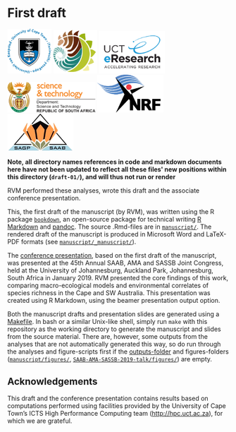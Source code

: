 # First draft

<p>
  <img src="./logos/UCT-logo.png"       width="100" />
  <img src="./logos/BIO-logo.png"       width="100" />
  <img src="./logos/eResearch-logo.png" width="150" />
  <img src="./logos/DST-logo.png"       width="200" />
  <img src="./logos/NRF-logo.png"       width="150" />
  <img src="./logos/SAAB-logo.png"      width="150" />
</p>

**Note, all directory names references in code and markdown documents here have not been updated to reflect all these files' new positions within this directory (`draft-01/`), and will thus not run or render**

RVM performed these analyses, wrote this draft and the associate conference presentation.

This, the first draft of the manuscript (by RVM), was written using the R package [`bookdown`](https://bookdown.org/), an open-source package for technical writing [R Markdown](https://rmarkdown.rstudio.com/) and [pandoc](https://pandoc.org/). The source .Rmd-files are in [`manuscript/`](manuscript/). The rendered draft of the manuscript is produced in Microsoft Word and LaTeX-PDF formats (see [`manuscript/_manuscript/`](manuscript/_manuscript/)). 

The [conference presentation](https://www.researchgate.net/publication/330262656_Environmental_turnover_predicts_plant_species_richness_turnover_-_Comparing_the_Greater_Cape_Floristic_Region_the_Southwest_Australia_Floristic_Region), based on the first draft of the manuscript, was presented at the 45th Annual SAAB, AMA and SASSB Joint Congress, held at the University of Johannesburg, Auckland Park, Johannesburg, South Africa in January 2019. RVM presented the core findings of this work, comparing macro-ecological models and environmental correlates of species richness in the Cape and SW Australia. This presentation was created using R Markdown, using the beamer presentation output option.

Both the manuscript drafts and presentation slides are generated using a [Makefile](https://www.gnu.org/s/make/manual/html_node/Introduction.html). In bash or a similar Unix-like shell, simply run `make` with this repository as the working directory to generate the manuscript and slides from the source material. There are, however, some outputs from the analyses that are not automatically generated this way, so do run through the analyses and figure-scripts first if the [outputs-folder](outputs/) and figures-folders ([`manuscript/figures/`](manuscript/figures/), [`SAAB-AMA-SASSB-2019-talk/figures/`](SAAB-AMA-SASSB-2019-talk/figures/)) are empty.

## Acknowledgements

This draft and the conference presentation contains results based on computations performed using facilities provided by the University of Cape Town’s ICTS High Performance Computing team (<http://hpc.uct.ac.za>), for which we are grateful.

